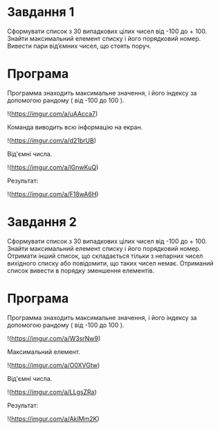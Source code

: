 # Завдання 1
Сформувати список з 30 випадкових цілих чисел від -100 до + 100.
Знайти максимальний елемент списку і його порядковий номер. Вивести
пари від’ємних чисел, що стоять поруч.

# Програма
Программа знаходить максимальне значення, і його індексу за допомогою рандому ( від -100 до 100 ).

!(https://imgur.com/a/uAAcca7)

Команда виводить всю інформацію на екран.

!(https://imgur.com/a/d21brUB)

Від'ємні числа.

!(https://imgur.com/a/lGnwKuQ)

Результат:

!(https://imgur.com/a/F18wA6H)



# Завдання 2
Сформувати список з 30 випадкових цілих чисел від -100 до + 100.
Знайти максимальний елемент списку і його порядковий номер. Отримати інший список, що складається тільки з непарних чисел вихідного списку або повідомити, що таких чисел немає.
Отриманий список вивести в порядку зменшення елементів.

# Програма
Программа знаходить максимальне значення, і його індексу за допомогою рандому ( від -100 до 100 ).

!(https://imgur.com/a/W3srNw9)

Максимальний елемент.

!(https://imgur.com/a/O0XVGtw)

Від'ємні числа.

!(https://imgur.com/a/LLgsZRa)

Результат:

!(https://imgur.com/a/AkIMm2K)


